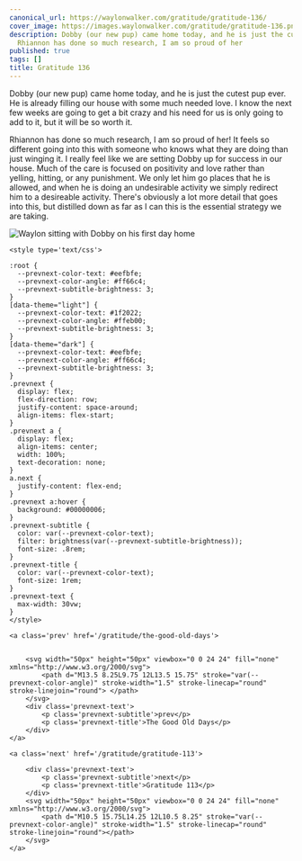 ```yaml
---
canonical_url: https://waylonwalker.com/gratitude/gratitude-136/
cover_image: https://images.waylonwalker.com/gratitude/gratitude-136.png
description: Dobby (our new pup) came home today, and he is just the cutest pup ever.
  Rhiannon has done so much research, I am so proud of her
published: true
tags: []
title: Gratitude 136
---
```


Dobby (our new pup) came home today, and he is just the cutest pup ever. He is already filling our house with some much needed love.  I know the next few weeks are going to get a bit crazy and his need for us is only going to add to it, but it will be so worth it.

Rhiannon has done so much research, I am so proud of her!  It feels so different going into this with someone who knows what they are doing than just winging it.  I really feel like we are setting Dobby up for success in our house.  Much of the care is focused on positivity and love rather than yelling, hitting, or any punishment.  We only let him go places that he is allowed, and when he is doing an undesirable activity we simply redirect him to a desireable activity.  There's obviously a lot more detail that goes into this, but distilled down as far as I can this is the essential strategy we are taking.

![Waylon sitting with Dobby on his first day home](https://images.waylonwalker.com/waylon-dobby-jan-2022.webp)
<div class='prevnext'>

    <style type='text/css'>

    :root {
      --prevnext-color-text: #eefbfe;
      --prevnext-color-angle: #ff66c4;
      --prevnext-subtitle-brightness: 3;
    }
    [data-theme="light"] {
      --prevnext-color-text: #1f2022;
      --prevnext-color-angle: #ffeb00;
      --prevnext-subtitle-brightness: 3;
    }
    [data-theme="dark"] {
      --prevnext-color-text: #eefbfe;
      --prevnext-color-angle: #ff66c4;
      --prevnext-subtitle-brightness: 3;
    }
    .prevnext {
      display: flex;
      flex-direction: row;
      justify-content: space-around;
      align-items: flex-start;
    }
    .prevnext a {
      display: flex;
      align-items: center;
      width: 100%;
      text-decoration: none;
    }
    a.next {
      justify-content: flex-end;
    }
    .prevnext a:hover {
      background: #00000006;
    }
    .prevnext-subtitle {
      color: var(--prevnext-color-text);
      filter: brightness(var(--prevnext-subtitle-brightness));
      font-size: .8rem;
    }
    .prevnext-title {
      color: var(--prevnext-color-text);
      font-size: 1rem;
    }
    .prevnext-text {
      max-width: 30vw;
    }
    </style>
    
    <a class='prev' href='/gratitude/the-good-old-days'>
    

        <svg width="50px" height="50px" viewbox="0 0 24 24" fill="none" xmlns="http://www.w3.org/2000/svg">
            <path d="M13.5 8.25L9.75 12L13.5 15.75" stroke="var(--prevnext-color-angle)" stroke-width="1.5" stroke-linecap="round" stroke-linejoin="round"> </path>
        </svg>
        <div class='prevnext-text'>
            <p class='prevnext-subtitle'>prev</p>
            <p class='prevnext-title'>The Good Old Days</p>
        </div>
    </a>
    
    <a class='next' href='/gratitude/gratitude-113'>
    
        <div class='prevnext-text'>
            <p class='prevnext-subtitle'>next</p>
            <p class='prevnext-title'>Gratitude 113</p>
        </div>
        <svg width="50px" height="50px" viewbox="0 0 24 24" fill="none" xmlns="http://www.w3.org/2000/svg">
            <path d="M10.5 15.75L14.25 12L10.5 8.25" stroke="var(--prevnext-color-angle)" stroke-width="1.5" stroke-linecap="round" stroke-linejoin="round"></path>
        </svg>
    </a>
  </div>